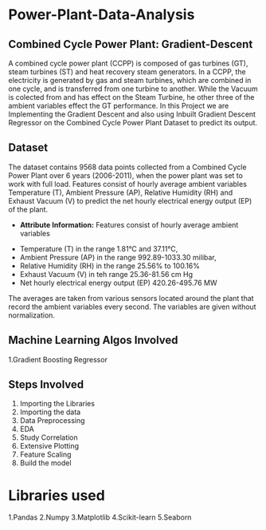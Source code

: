 # Power-Plant-Data-Analysis
## Combined Cycle Power Plant: Gradient-Descent
A combined cycle power plant (CCPP) is composed of gas turbines (GT), steam turbines (ST) and heat recovery steam generators. In a CCPP, the electricity is generated by gas and steam turbines, which are combined in one cycle, and is transferred from one turbine to another. While the Vacuum is colected from and has effect on the Steam Turbine, he other three of the ambient variables effect the GT performance. In this Project we are Implementing the Gradient Descent and also using Inbuilt Gradient Descent Regressor on the Combined Cycle Power Plant Dataset to predict its output.


## Dataset
The dataset contains 9568 data points collected from a Combined Cycle Power Plant over 6 years (2006-2011), when the power plant was set to work with full load. Features consist of hourly average ambient variables Temperature (T), Ambient Pressure (AP), Relative Humidity (RH) and Exhaust Vacuum (V) to predict the net hourly electrical energy output (EP) of the plant.
    
   
 * **Attribute Information:**
Features consist of hourly average ambient variables
- Temperature (T) in the range 1.81°C and 37.11°C,
- Ambient Pressure (AP) in the range 992.89-1033.30 milibar,
- Relative Humidity (RH) in the range 25.56% to 100.16%
- Exhaust Vacuum (V) in teh range 25.36-81.56 cm Hg
- Net hourly electrical energy output (EP) 420.26-495.76 MW

The averages are taken from various sensors located around the plant that record the ambient variables every second. The variables are given without normalization.

## Machine Learning Algos Involved
1.Gradient Boosting Regressor


Steps Involved
------------------
1. Importing the Libraries
2. Importing the data
3. Data Preprocessing
4. EDA
5. Study Correlation
6. Extensive Plotting
7. Feature Scaling
8. Build the model


# Libraries used

1.Pandas
2.Numpy
3.Matplotlib
4.Scikit-learn
5.Seaborn

